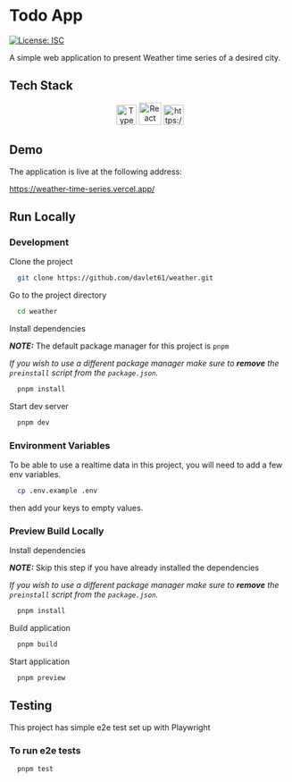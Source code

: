 # Todo App

[![License: ISC](https://img.shields.io/badge/License-ISC-blue.svg)](https://github.com/davlet61/weather/blob/main/LICENSE)

A simple web application to present Weather time series of a desired city.

## Tech Stack

<p align="center">
<a href="https://www.typescriptlang.org/" target="_blank" rel="noreferrer"><img src="https://raw.githubusercontent.com/danielcranney/readme-generator/main/public/icons/skills/typescript-colored.svg" width="36" height="36" alt="TypeScript" /></a>
<a href="https://reactjs.org/" target="_blank" rel="noreferrer"><img src="https://raw.githubusercontent.com/danielcranney/readme-generator/main/public/icons/skills/react-colored.svg" width="40" height="40" alt="React" /></a>
<a href="https://www.chartjs.org/" target="_blank" rel="noreferrer"><img src="https://www.chartjs.org/media/logo-title.svg" alt="https://www.chartjs.org/" width="36" height="36" /></a>

## Demo

The application is live at the following address:

https://weather-time-series.vercel.app/

## Run Locally

### Development

Clone the project

```bash
  git clone https://github.com/davlet61/weather.git
```

Go to the project directory

```bash
  cd weather
```

Install dependencies

**_NOTE:_** The default package manager for this project is `pnpm`

_If you wish to use a different package manager make sure to ***remove*** the `preinstall` script from the `package.json`._

```bash
  pnpm install
```

Start dev server

```bash
  pnpm dev
```

### Environment Variables

To be able to use a realtime data in this project, you will need to add a few env variables.

```bash
  cp .env.example .env
```

then add your keys to empty values.

### Preview Build Locally

Install dependencies

**_NOTE:_** Skip this step if you have already installed the dependencies

_If you wish to use a different package manager make sure to ***remove*** the `preinstall` script from the `package.json`._

```bash
  pnpm install
```

Build application

```bash
  pnpm build
```

Start application

```bash
  pnpm preview
```

## Testing

This project has simple e2e test set up with Playwright

### To run e2e tests

```bash
  pnpm test
```
